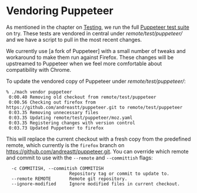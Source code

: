 Vendoring Puppeteer
===================

As mentioned in the chapter on [Testing], we run the full [Puppeteer
test suite] on try.  These tests are vendored in central under
_remote/test/puppeteer/_ and we have a script to pull in the most
recent changes.

We currently use [a fork of Puppeteer] with a small number of tweaks
and workaround to make them run against Firefox.  These changes
will be upstreamed to Puppeteer when we feel more comfortable about
compatibility with Chrome.

To update the vendored copy of Puppeteer under _remote/test/puppeteer/_:

	% ./mach vendor puppeteer
	 0:00.40 Removing old checkout from remote/test/puppeteer
	 0:00.56 Checking out firefox from https://github.com/andreastt/puppeteer.git to remote/test/puppeteer
	 0:03.35 Removing unnecessary files
	 0:03.35 Updating remote/test/puppeteer/moz.yaml
	 0:03.35 Registering changes with version control
	 0:03.73 Updated Puppeteer to firefox

This will replace the current checkout with a fresh copy from
the predefined remote, which currently is the `firefox` branch on
https://github.com/andreastt/puppeteer.git.  You can override which
remote and commit to use with the `--remote` and `--committish` flags:

	  -c COMMITISH, --commitish COMMITISH
	                        Repository tag or commit to update to.
	  --remote REMOTE       Remote git repository.
	  --ignore-modified     Ignore modified files in current checkout.

[Testing]: ./Testing.html
[Puppeteer test suite]: https://github.com/GoogleChrome/puppeteer/tree/master/test
